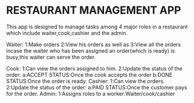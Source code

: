 # RESTAURANT MANAGEMENT APP

This app is designed to manage tasks among 4 major roles in a restaurant which include waiter,cook,cashier and the admin.

Waiter:
        1:Make orders
        2:View his orders as well as 
        3:View all the orders incase the waiter who has been assigned an order(which is ready) is busy,this waiter can serve the order.

Cook:
      1:Can view the orders assigned to him.
      2:Update the status of the order:
                                        a:ACCEPT STATUS:Once the cook accepts the order
                                        b:DONE STATUS:Once the order is ready.
Cashier:
        1:Can view the orders.  
        2:Update the status of the order:
                                          a:PAID STATUS:Once the customer pays for the order.
 Admin:
      1:Assigns roles to a worker:Waiter/cook/cashier
